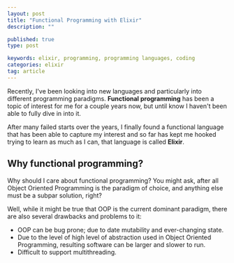 ```yaml
---
layout: post
title: "Functional Programming with Elixir"
description: ""

published: true
type: post

keywords: elixir, programming, programming languages, coding
categories: elixir
tag: article
---
```


Recently, I've been looking into new languages and particularly into different programming paradigms. **Functional programming** has been a topic of interest for me for a couple years now, but until know I haven't been able to fully dive in into it.

After many failed starts over the years, I finally found a functional language that has been able to capture my interest and so far has kept me hooked trying to learn as much as I can, that language is called **Elixir**.

## Why functional programming?

Why should I care about functional programming? You might ask, after all Object Oriented Programming is the paradigm of choice, and anything else must be a subpar solution, right?

Well, while it might be true that OOP is the current dominant paradigm, there are also several drawbacks and problems to it:

  - OOP can be bug prone; due to date mutability and ever-changing state.
  - Due to the level of high level of abstraction used in Object Oriented Programming, resulting software can be larger and slower to run.
  - Difficult to support multithreading.



